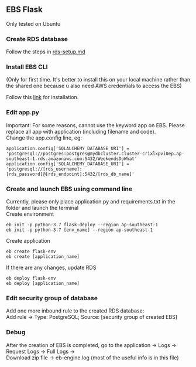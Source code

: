## EBS Flask
Only tested on Ubuntu

### Create RDS database
Follow the steps in [rds-setup.md](rds-setup.md)

### Install EBS CLI
(Only for first time. It's better to install this on your local machine rather than the shared one because u also need AWS credentials to access the EBS) 

Follow this [link](https://github.com/aws/aws-elastic-beanstalk-cli-setup) for installation.

### Edit app.py 
Important: For some reasons, cannot use the keyword app on EBS. Please replace all app with application (including filename and code).  
Change the app.config line, eg:  
```
application.config['SQLALCHEMY_DATABASE_URI'] = 'postgresql://postgres:postgres@mydbcluster.cluster-crixlxpvi0ep.ap-southeast-1.rds.amazonaws.com:5432/WeekendsDoWhat'
application.config['SQLALCHEMY_DATABASE_URI'] = 'postgresql://[rds_username]:[rds_password]@[rds_endpoint]:5432/[rds_db_name]'
```

### Create and launch EBS using command line
Currently, please only place application.py and requirements.txt in the folder and launch the terminal  
Create environment
```
eb init -p python-3.7 flask-deploy --region ap-southeast-1
eb init -p python-3.7 [env_name] --region ap-southeast-1
```
Create application
```
eb create flask-env
eb create [application_name]
```
If there are any changes, update RDS
```
eb deploy flask-env
eb deploy [application_name]
```

### Edit security group of database
Add one more inbound rule to the created RDS database:  
Add rule -> Type: PostgreSQL; Source: [security group of created EBS]

### Debug
After the creation of EBS is completed, go to the application -> Logs -> Request Logs -> Full Logs ->  
Download zip file -> eb-engine.log (most of the useful info is in this file)